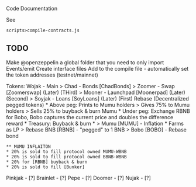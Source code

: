 Code Documentation

See
```
scripts>compile-contracts.js
```
## TODO
Make @openzeppelin a global folder that you need to only import
Events/emit
Create interface files
Add to the compile file - automatically set the token addresses (testnet/mainnet)


Tokens:
Wojak - Main 
    > Chad - Bonds [ChadBonds]
    > Zoomer - Swap [Zoomerswap] (Later) (THird)
    > Mooner - Launchpad [Moonerpad] (Later) (Second)
    > Soyjak - Loans [SoyLoans] (Later) (First)
Rebase (Decentralized pegged tokens)
    * Above peg: Prints to Mumu holders
        > Gives 75% to Mumu holders
        > Sells 25% to buyback & burn Mumu
    * Under peg:
        Exchange RBNB for Bobo, Bobo captures the current price and doubles the difference reward
    * Treasury: Buyback & burn
    * 
    > Mumu [MUMU] - Inflation
        * Farms as LP
    > Rebase BNB [RBNB] - "pegged" to 1 BNB
    > Bobo [BOBO] - Rebase bond

    ** MUMU INFLAITON
    * 20% is sold to fill protocol owned MUMU-WBNB
    * 20% is sold to fill protocol owned BBNB-WBNB
    * 20% for [RBNB] buyback & burn
    * 20% is sold to fill [Bunker]
Pinkjak - [?]
Brainlet - [?]
Pepe - [?]
Doomer - [?]
Nujak - [?]